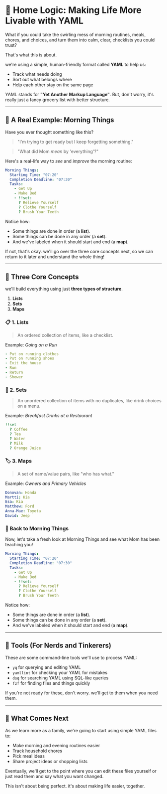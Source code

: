# 🏡 Home Logic: Making Life More Livable with YAML

What if you could take the swirling mess of morning routines, meals, chores, and choices, and turn them into calm, clear, checklists you could trust?

That's what this is about.

we're using a simple, human-friendly format called **YAML** to help us:
- Track what needs doing
- Sort out what belongs where
- Help each other stay on the same page

YAML stands for **"Yet Another Markup Language"**. But, don't worry, it's really just a fancy grocery list with better structure.

---

## 🌅 A Real Example: Morning Things

Have you ever thought something like this?

> "I'm trying to get ready but I keep forgetting something."

> "What did Mom *mean* by 'everything'?"

Here's a real-life way to *see* and *improve* the morning routine:

```yaml
Morning Things:
  Starting Time: "07:20"
  Completion Deadline: "07:30"
  Tasks:
    - Get Up
    - Make Bed
    - !!set:
      ? Relieve Yourself
      ? Clothe Yourself
      ? Brush Your Teeth
```

Notice how:
- Some things are done in order (a **list**).
- Some things can be done in any order (a **set**).
- And we've labeled when it should start and end (a **map**).

If not, that's okay. we'll go over the three core concepts next, so we can return to it later and understand the whole thing!

---

## 🧠 Three Core Concepts

we'll build everything using just **three types of structure**.

1. **Lists**
2. **Sets**
3. **Maps**

### 📋 1. Lists

> An ordered collection of items, like a checklist.

Example: *Going on a Run*
```yaml
- Put on running clothes
- Put on running shoes
- Exit the house
- Run
- Return
- Shower
```

### 🧃 2. Sets

> An unordered collection of items with no duplicates, like drink choices on a menu.

Example: *Breakfast Drinks at a Restaurant*
```yaml
!!set
  ? Coffee
  ? Tea
  ? Water
  ? Milk
  ? Orange Juice
```

### 🏷️ 3. Maps

> A set of name/value pairs, like "who has what."

Example: *Owners and Primary Vehicles*
```yaml
Donovan: Honda
Martti: Kia
Esa: Kia
Matthew: Ford
Anna-Mae: Toyota
David: Jeep
```

### 🌅 Back to Morning Things

Now, let's take a fresh look at Morning Things and see what Mom has been teaching you!

```yaml
Morning Things:
  Starting Time: "07:20"
  Completion Deadline: "07:30"
  Tasks:
    - Get Up
    - Make Bed
    - !!set:
      ? Relieve Yourself
      ? Clothe Yourself
      ? Brush Your Teeth
```

Notice how:
- Some things are done in order (a **list**).
- Some things can be done in any order (a **set**).
- And we've labeled when it should start and end (a **map**).

---

## 🔧 Tools (For Nerds and Tinkerers)

These are some command-line tools we'll use to process YAML:
- `yq` for querying and editing YAML
- `yamllint` for checking your YAML for mistakes
- `dsq` for searching YAML using SQL-like queries
- `fzf` for finding files and things quickly

If you're not ready for these, don't worry. we'll get to them when you need them.

---

## 🌟 What Comes Next

As we learn more as a family, we're going to start using simple YAML files to:
- Make morning and evening routines easier
- Track household chores
- Pick meal ideas
- Share project ideas or shopping lists

Eventually, we'll get to the point where you can edit these files yourself or just read them and say what you want changed.

This isn't about being perfect. it's about making life easier, together.

